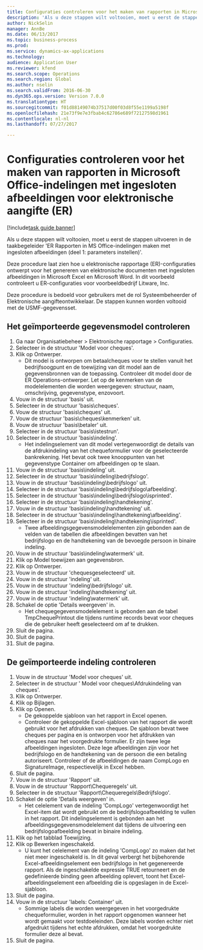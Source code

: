 ```yaml
--- 
title: Configuraties controleren voor het maken van rapporten in Microsoft Office-indelingen met ingesloten afbeeldingen voor elektronische aangifte (ER)
description: 'Als u deze stappen wilt voltooien, moet u eerst de stappen uitvoeren in de taakbegeleider ''ER Rapporten in MS Office-indelingen maken met ingesloten afbeeldingen (deel 1: Parameters instellen)''.'
author: NickSelin
manager: AnnBe
ms.date: 06/13/2017
ms.topic: business-process
ms.prod: 
ms.service: dynamics-ax-applications
ms.technology: 
audience: Application User
ms.reviewer: kfend
ms.search.scope: Operations
ms.search.region: Global
ms.author: nselin
ms.search.validFrom: 2016-06-30
ms.dyn365.ops.version: Version 7.0.0
ms.translationtype: HT
ms.sourcegitcommit: f01d88149074b37517d00f03d8f55e1199a5198f
ms.openlocfilehash: 21e73f9e7e3fbab4c62786e689f72127598d1961
ms.contentlocale: nl-nl
ms.lasthandoff: 07/27/2017

---
```

# <a name="review-configurations-to-make-reports-in-microsoft-office-formats-with-embedded-images-for-electronic-reporting-er"></a>Configuraties controleren voor het maken van rapporten in Microsoft Office-indelingen met ingesloten afbeeldingen voor elektronische aangifte (ER)

[!include[task guide banner](../../includes/task-guide-banner.md)]

Als u deze stappen wilt voltooien, moet u eerst de stappen uitvoeren in de taakbegeleider 'ER Rapporten in MS Office-indelingen maken met ingesloten afbeeldingen (deel 1: parameters instellen)'.

Deze procedure laat zien hoe u elektronische rapportage (ER)-configuraties ontwerpt voor het genereren van elektronische documenten met ingesloten afbeeldingen in Microsoft Excel en Microsoft Word. In dit voorbeeld controleert u ER-configuraties voor voorbeeldbedrijf Litware, Inc. 

Deze procedure is bedoeld voor gebruikers met de rol Systeembeheerder of Elektronische aangifteontwikkelaar. De stappen kunnen worden voltooid met de USMF-gegevensset.


## <a name="review-the-imported-data-model"></a>Het geïmporteerde gegevensmodel controleren
1. Ga naar Organisatiebeheer > Elektronische rapportage > Configuraties.
2. Selecteer in de structuur 'Model voor cheques'.
3. Klik op Ontwerper.
    * Dit model is ontworpen om betaalcheques voor te stellen vanuit het bedrijfsoogpunt en de toewijzing van dit model aan de gegevensbronnen van de toepassing. Controleer dit model door de ER Operations-ontwerper. Let op de kenmerken van de modelelementen die worden weergegeven: structuur, naam, omschrijving, gegevenstype, enzovoort.   
4. Vouw in de structuur 'basis' uit.
5. Selecteer in de structuur 'basis\cheques'.
6. Vouw de structuur 'basis\cheques' uit.
7. Vouw de structuur 'basis\cheques\kenmerken' uit.
8. Vouw de structuur 'basis\betaler' uit.
9. Selecteer in de structuur 'basis\istestrun'.
10. Selecteer in de structuur 'basis\indeling'.
    * Het indelingselement van dit model vertegenwoordigt de details van de afdrukindeling van het chequeformulier voor de geselecteerde bankrekening. Het bevat ook twee knooppunten van het gegevenstype Container om afbeeldingen op te slaan.   
11. Vouw in de structuur 'basis\indeling' uit.
12. Selecteer in de structuur 'basis\indeling\bedrijfslogo'.
13. Vouw in de structuur 'basis\indeling\bedrijfslogo' uit.
14. Selecteer in de structuur 'basis\indeling\bedrijfslogo\afbeelding'.
15. Selecteer in de structuur 'basis\indeling\bedrijfslogo\isprinted'.
16. Selecteer in de structuur 'basis\indeling\handtekening'.
17. Vouw in de structuur 'basis\indeling\handtekening' uit.
18. Selecteer in de structuur 'basis\indeling\handtekening\afbeelding'.
19. Selecteer in de structuur 'basis\indeling\handtekening\isprinted'.
    * Twee afbeeldingsgegevensmodelelementen zijn gebonden aan de velden van de tabellen die afbeeldingen bevatten van het bedrijfslogo en de handtekening van de bevoegde persoon in binaire indeling.  
20. Vouw in de structuur 'basis\indeling\watermerk' uit.
21. Klik op Model toewijzen aan gegevensbron.
22. Klik op Ontwerper.
23. Vouw in de structuur 'chequesgeselecteerd' uit.
24. Vouw in de structuur 'indeling' uit.
25. Vouw in de structuur 'indeling\bedrijfslogo' uit.
26. Vouw in de structuur 'indeling\handtekening' uit.
27. Vouw in de structuur 'indeling\watermerk' uit.
28. Schakel de optie 'Details weergeven' in.
    * Het chequegegevensmodelelement is gebonden aan de tabel TmpChequePrintout die tijdens runtime records bevat voor cheques die de gebruiker heeft geselecteerd om af te drukken.   
29. Sluit de pagina.
30. Sluit de pagina.
31. Sluit de pagina.

## <a name="review-the-imported-format"></a>De geïmporteerde indeling controleren
1. Vouw in de structuur 'Model voor cheques' uit.
2. Selecteer in de structuur ' Model voor cheques\Afdrukindeling van cheques'.
3. Klik op Ontwerper.
4. Klik op Bijlagen.
5. Klik op Openen.
    * De gekoppelde sjabloon van het rapport in Excel openen.  
    * Controleer de gekoppelde Excel-sjabloon van het rapport die wordt gebruikt voor het afdrukken van cheques. De sjabloon bevat twee cheques per pagina en is ontworpen voor het afdrukken van cheques naar het voorgedrukte formulier. Er zijn twee lege afbeeldingen ingesloten. Deze lege afbeeldingen zijn voor het bedrijfslogo en de handtekening van de persoon die een betaling autoriseert. Controleer of de afbeeldingen de naam CompLogo en SignatureImage, respectievelijk in Excel hebben.   
6. Sluit de pagina.
7. Vouw in de structuur 'Rapport' uit.
8. Vouw in de structuur 'Rapport\Chequeregels' uit.
9. Selecteer in de structuur 'Rapport\Chequeregels\Bedrijfslogo'.
10. Schakel de optie 'Details weergeven' in.
    * Het celelement van de indeling 'CompLogo' vertegenwoordigt het Excel-item dat wordt gebruikt om de bedrijfslogoafbeelding te vullen in het rapport. Dit indelingselement is gebonden aan het afbeeldingsgegevensmodelelement dat tijdens de uitvoering een bedrijfslogoafbeelding bevat in binaire indeling.   
11. Klik op het tabblad Toewijzing.
12. Klik op Bewerken ingeschakeld.
    * U kunt het celelement van de indeling 'CompLogo' zo maken dat het niet meer ingeschakeld is. In dit geval verbergt het bijbehorende Excel-afbeeldingselement een bedrijfslogo in het gegenereerde rapport. Als de ingeschakelde expressie TRUE retourneert en de gedefinieerde binding geen afbeelding oplevert, toont het Excel-afbeeldingselement een afbeelding die is opgeslagen in de Excel-sjabloon.   
13. Sluit de pagina.
14. Vouw in de structuur 'labels: Container' uit.
    * Sommige labels die worden weergegeven in het voorgedrukte chequeformulier, worden in het rapport opgenomen wanneer het wordt gemaakt voor testdoeleinden. Deze labels worden echter niet afgedrukt tijdens het echte afdrukken, omdat het voorgedrukte formulier deze al bevat.  
15. Sluit de pagina.


